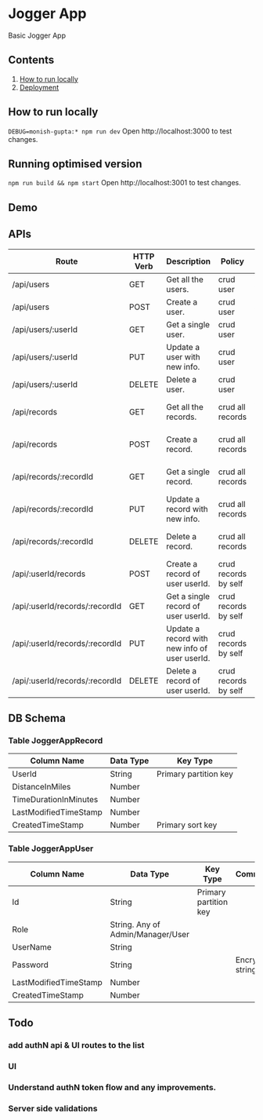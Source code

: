 # Jogger App
Basic Jogger App

## Contents
1. [How to run locally](#how-to-run-locally)
2. [Deployment](#deployment)

## How to run locally
`DEBUG=monish-gupta:* npm run dev`
Open http://localhost:3000 to test changes.

## Running optimised version
`npm run build && npm start`
Open http://localhost:3001 to test changes.

## Demo

## APIs
Route | HTTP Verb | Description|Policy|Rules
--- | --- | ---| ---| ---
/api/users | GET | Get all the users.|crud user|admin|
/api/users | POST | Create a user.|crud user|admin|
/api/users/:userId | GET | Get a single user.|crud user|admin|
/api/users/:userId | PUT | Update a user with new info.|crud user|admin|
/api/users/:userId | DELETE | Delete a user.|crud user|admin|
/api/records | GET | Get all the records.|crud all records|admin, user manager|
/api/records | POST | Create a record.|crud all records|admin, user manager|
/api/records/:recordId | GET | Get a single record.|crud all records|admin, user manager|
/api/records/:recordId | PUT | Update a record with new info.|crud all records|admin, user manager|
/api/records/:recordId | DELETE | Delete a record.|crud all records|admin, user manager|
/api/:userId/records | POST | Create a record of user userId.|crud records by self|regular user|
/api/:userId/records/:recordId | GET | Get a single record of user userId.|crud records by self|regular user|
/api/:userId/records/:recordId | PUT | Update a record with new info of user userId.|crud records by self|regular user|
/api/:userId/records/:recordId | DELETE | Delete a record of user userId.|crud records by self|regular user|

## DB Schema
### Table JoggerAppRecord
Column Name|Data Type|Key Type
---|---|---
UserId | String | Primary partition key
DistanceInMiles | Number | 
TimeDurationInMinutes | Number | 
LastModifiedTimeStamp | Number | 
CreatedTimeStamp | Number | Primary sort key

### Table JoggerAppUser
Column Name|Data Type|Key Type|Comments
---|---|---|---
Id | String |Primary partition key|
Role | String. Any of Admin/Manager/User||
UserName|String||
Password | String || Encrypted string
LastModifiedTimeStamp | Number || 
CreatedTimeStamp | Number || 

## Todo
### add authN api & UI routes to the list 
### UI
### Understand authN token flow and any improvements.
### Server side validations




